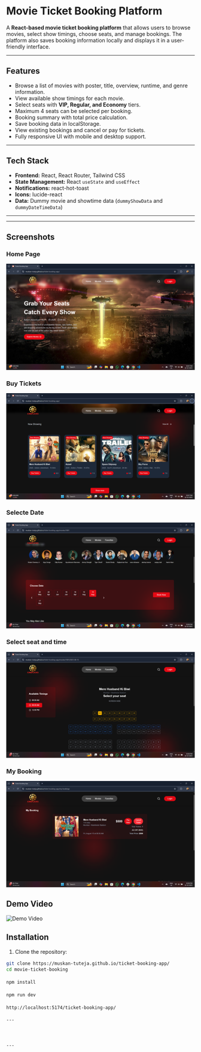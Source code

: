 

# Movie Ticket Booking Platform

A **React-based movie ticket booking platform** that allows users to browse movies, select show timings, choose seats, and manage bookings. The platform also saves booking information locally and displays it in a user-friendly interface.

---

## Features

- Browse a list of movies with poster, title, overview, runtime, and genre information.
- View available show timings for each movie.
- Select seats with **VIP, Regular, and Economy** tiers.
- Maximum 4 seats can be selected per booking.
- Booking summary with total price calculation.
- Save booking data in localStorage.
- View existing bookings and cancel or pay for tickets.
- Fully responsive UI with mobile and desktop support.

---

## Tech Stack

- **Frontend:** React, React Router, Tailwind CSS
- **State Management:** React `useState` and `useEffect`
- **Notifications:** react-hot-toast
- **Icons:** lucide-react
- **Data:** Dummy movie and showtime data (`dummyShowData` and `dummyDateTimeData`)

---


---
## Screenshots

###  Home Page
![Home Page](./Screenshots/Home.png)


### Buy Tickets
![Buy Tickets](./Screenshots/Buyticket.png)

###  Selecte Date
![Selecte Date](./Screenshots/selectdate.png)

### Select seat and time
![Select seat and time](./Screenshots/seat%20time.png)

### My Booking
![My Booking](./Screenshots/mybooking.png)




## Demo Video
![Demo Video](https://app.screencastify.com/watch/TUkwAzPZzLpxacOgdrCx?checkOrg=da5a2d09-f8f2-4845-98f5-1d7858d08e3b)

## Installation

1. Clone the repository:

```bash
git clone https://muskan-tuteja.github.io/ticket-booking-app/
cd movie-ticket-booking

npm install

npm run dev

http://localhost:5174/ticket-booking-app/

---



---





